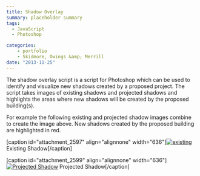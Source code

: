 ```yaml
---
title: Shadow Overlay
summary: placeholder summary
tags:
  - JavaScript
  - Photoshop

categories:
    - portfolio
    - Skidmore, Owings &amp; Merrill
date: "2013-11-25"
---
```


The shadow overlay script is a script for Photoshop which can be used to identify and visualize new shadows created by a proposed project. The script takes images of existing shadows and projected shadows and highlights the areas where new shadows will be created by the proposed building(s).

For example the following existing and projected shadow images combine to create the image above. New shadows created by the proposed building are highlighted in red.

\[caption id="attachment_2597" align="alignnone" width="636"\][![existing](http://www.ericanastas.com/wp-content/uploads/2013/11/existing-636x393.png "Existing Shadow")](existing.png) Existing Shadow\[/caption\]

\[caption id="attachment_2599" align="alignnone" width="636"\][![Projected Shadow](http://www.ericanastas.com/wp-content/uploads/2013/11/projected-636x393.png)](projected.png) Projected Shadow\[/caption\]
